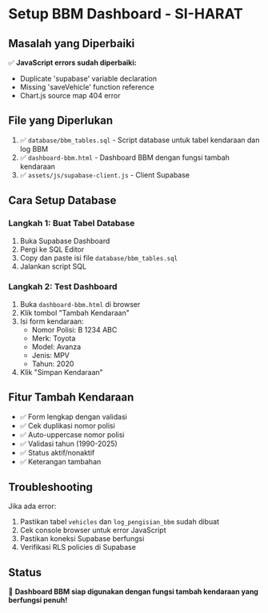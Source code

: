 # Setup BBM Dashboard - SI-HARAT

## Masalah yang Diperbaiki
✅ **JavaScript errors sudah diperbaiki:**
- Duplicate 'supabase' variable declaration
- Missing 'saveVehicle' function reference  
- Chart.js source map 404 error

## File yang Diperlukan
1. ✅ `database/bbm_tables.sql` - Script database untuk tabel kendaraan dan log BBM
2. ✅ `dashboard-bbm.html` - Dashboard BBM dengan fungsi tambah kendaraan
3. ✅ `assets/js/supabase-client.js` - Client Supabase

## Cara Setup Database

### Langkah 1: Buat Tabel Database
1. Buka Supabase Dashboard
2. Pergi ke SQL Editor
3. Copy dan paste isi file `database/bbm_tables.sql`
4. Jalankan script SQL

### Langkah 2: Test Dashboard
1. Buka `dashboard-bbm.html` di browser
2. Klik tombol "Tambah Kendaraan"
3. Isi form kendaraan:
   - Nomor Polisi: B 1234 ABC
   - Merk: Toyota
   - Model: Avanza
   - Jenis: MPV
   - Tahun: 2020
4. Klik "Simpan Kendaraan"

## Fitur Tambah Kendaraan
- ✅ Form lengkap dengan validasi
- ✅ Cek duplikasi nomor polisi
- ✅ Auto-uppercase nomor polisi
- ✅ Validasi tahun (1990-2025)
- ✅ Status aktif/nonaktif
- ✅ Keterangan tambahan

## Troubleshooting
Jika ada error:
1. Pastikan tabel `vehicles` dan `log_pengisian_bbm` sudah dibuat
2. Cek console browser untuk error JavaScript
3. Pastikan koneksi Supabase berfungsi
4. Verifikasi RLS policies di Supabase

## Status
🎯 **Dashboard BBM siap digunakan dengan fungsi tambah kendaraan yang berfungsi penuh!**
